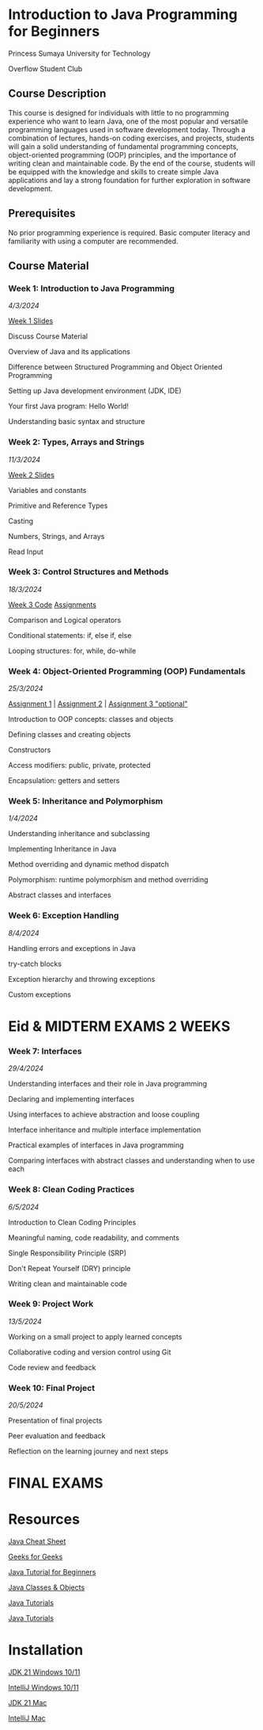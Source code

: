 # Introduction to Java Programming for Beginners
Princess Sumaya University for Technology

Overflow Student Club

## Course Description
This course is designed for individuals with little to no programming experience who want to learn Java, one of the most popular and versatile programming languages used in software development today. Through a combination of lectures, hands-on coding exercises, and projects, students will gain a solid understanding of fundamental programming concepts, object-oriented programming (OOP) principles, and the importance of writing clean and maintainable code. By the end of the course, students will be equipped with the knowledge and skills to create simple Java applications and lay a strong foundation for further exploration in software development.

## Prerequisites
No prior programming experience is required. Basic computer literacy and familiarity with using a computer are recommended.

## Course Material
### Week 1: Introduction to Java Programming 

*4/3/2024*

[Week 1 Slides](https://github.com/ReemJ23/Beginner-Java/raw/main/Week1.pptx)

Discuss Course Material 

Overview of Java and its applications

Difference between Structured Programming and Object Oriented Programming

Setting up Java development environment (JDK, IDE)

Your first Java program: Hello World!

Understanding basic syntax and structure

### Week 2: Types, Arrays and Strings 

*11/3/2024*

[Week 2 Slides](https://github.com/ReemJ23/Beginner-Java/raw/main/Week2.pptx)

Variables and constants

Primitive and Reference Types

Casting

Numbers, Strings, and Arrays

Read Input

### Week 3: Control Structures and Methods 

*18/3/2024*

[Week 3 Code](https://github.com/ReemJ23/Beginner-Java/blob/main/Week3.java)     [Assignments](https://github.com/ReemJ23/Beginner-Java/blob/main/WK3Assignments.java)

Comparison and Logical operators

Conditional statements: if, else if, else

Looping structures: for, while, do-while



### Week 4: Object-Oriented Programming (OOP) Fundamentals

*25/3/2024*

[Assignment 1](https://github.com/ReemJ23/Beginner-Java/blob/main/Student.java)  |  [Assignment 2](https://github.com/ReemJ23/Beginner-Java/blob/main/Calculator.java)  |  [Assignment 3 "optional"](https://github.com/ReemJ23/Beginner-Java/blob/main/BankAccount.java)

Introduction to OOP concepts: classes and objects

Defining classes and creating objects

Constructors

Access modifiers: public, private, protected

Encapsulation: getters and setters

### Week 5: Inheritance and Polymorphism

*1/4/2024*

Understanding inheritance and subclassing

Implementing Inheritance in Java

Method overriding and dynamic method dispatch

Polymorphism: runtime polymorphism and method overriding

Abstract classes and interfaces

### Week 6: Exception Handling

*8/4/2024*

Handling errors and exceptions in Java

try-catch blocks

Exception hierarchy and throwing exceptions

Custom exceptions


# Eid & MIDTERM EXAMS 2 WEEKS   


### Week 7: Interfaces

*29/4/2024*

Understanding interfaces and their role in Java programming

Declaring and implementing interfaces

Using interfaces to achieve abstraction and loose coupling

Interface inheritance and multiple interface implementation

Practical examples of interfaces in Java programming

Comparing interfaces with abstract classes and understanding when to use each

### Week 8: Clean Coding Practices

*6/5/2024*

Introduction to Clean Coding Principles

Meaningful naming, code readability, and comments

Single Responsibility Principle (SRP)

Don't Repeat Yourself (DRY) principle

Writing clean and maintainable code

### Week 9: Project Work

*13/5/2024*

Working on a small project to apply learned concepts

Collaborative coding and version control using Git

Code review and feedback

### Week 10: Final Project

*20/5/2024*

Presentation of final projects

Peer evaluation and feedback

Reflection on the learning journey and next steps


#        FINAL EXAMS        


# Resources
[Java Cheat Sheet](https://overapi.com/java)

[Geeks for Geeks](https://www.geeksforgeeks.org/java/?ref=lbp)

[Java Tutorial for Beginners](https://www.youtube.com/watch?v=eIrMbAQSU34&t=283s)

[Java Classes & Objects](https://www.youtube.com/watch?v=IUqKuGNasdM)

[Java Tutorials](https://www.youtube.com/playlist?list=PLuVT2Ug8ISOUeumoUczDqraT_EO6qFdWt)

[Java Tutorials](https://www.youtube.com/@CodingWithJohn)

# Installation
[JDK 21 Windows 10/11](https://www.youtube.com/watch?v=jPwrWjEwtrw)

[IntelliJ Windows 10/11 ](https://www.youtube.com/watch?v=XlWtdqYNc60)

[JDK 21 Mac](https://www.youtube.com/watch?v=PQk9O03cukQ&t=686s)

[IntelliJ Mac](https://www.youtube.com/watch?v=zCkhAVhuILs)
